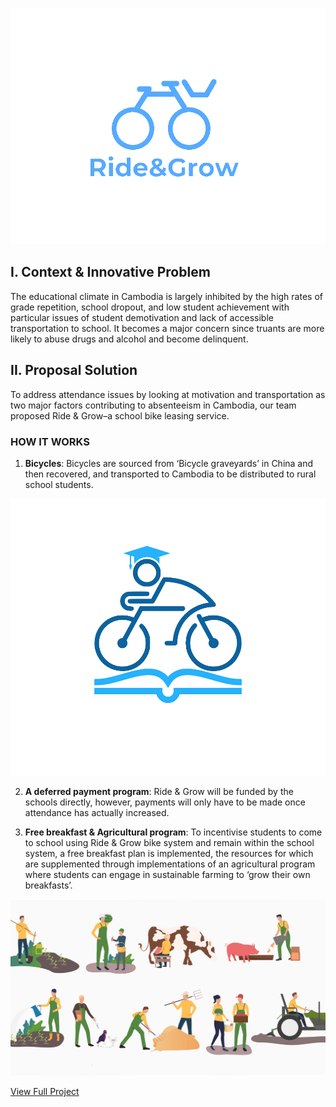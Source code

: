 ![Image](/assets/img/logo1.png)
## I. Context & Innovative Problem
The educational climate in Cambodia is largely inhibited by the high rates of grade repetition, school dropout, and low student achievement with particular issues of student demotivation and lack of accessible transportation to school. It becomes a major concern since truants are more likely to abuse drugs and alcohol and become delinquent.

## II. Proposal Solution
To address attendance issues by looking at motivation and transportation as two major factors contributing to absenteeism in Cambodia, our team proposed Ride & Grow–a school bike leasing service. 

### HOW IT WORKS
1. **Bicycles**: Bicycles are sourced from ‘Bicycle graveyards’ in China and then recovered, and transported to Cambodia to be distributed to rural school students.

![Image](/assets/img/logo2.png)

2. **A deferred payment program**: Ride & Grow will be funded by the schools directly, however, payments will only have to be made once attendance has actually increased. 

3. **Free breakfast & Agricultural program**: To incentivise students to come to school using Ride & Grow bike system and remain within the school system, a free breakfast plan is implemented, the resources for which are supplemented through implementations of an agricultural program where students can engage in sustainable farming to ‘grow their own breakfasts’.

![Image](/assets/img/logo3.jpeg)

[View Full Project](https://drive.google.com/file/d/1TtRKWyLqLyZLxQTf3iABUwxcQeVZaZpU/view?usp=sharing)
